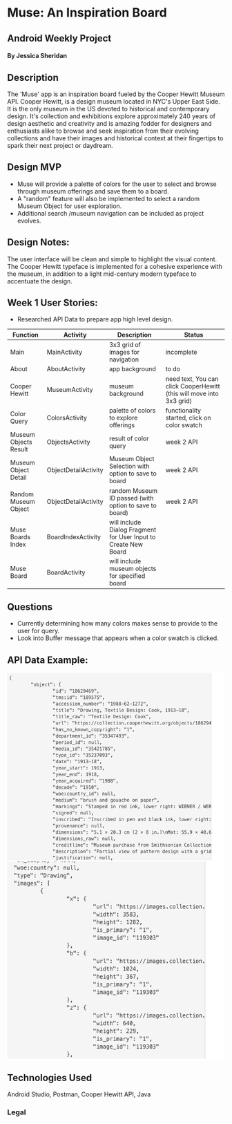 # Muse: An Inspiration Board  
## Android Weekly Project 

#### By Jessica Sheridan 

## Description

The 'Muse' app is an inspiration board fueled by the Cooper Hewitt Museum API. Cooper
Hewitt, is a design museum located in NYC's Upper East Side. It is the only
museum in the US devoted to historical and contemporary design. It's collection
and exhibitions explore approximately 240 years of design aesthetic and creativity
and is amazing fodder for designers and enthusiasts alike to browse and seek inspiration
from their evolving collections and have their images and historical context at their
fingertips to spark their next project or daydream.

## Design MVP
* Muse will provide a palette of colors for the user to select and browse through museum offerings
and save them to a board.
* A "random" feature will also be implemented to select a random Museum Object for user exploration.
* Additional search /museum navigation can be included as project evolves.

## Design Notes:
The user interface will be clean and simple to highlight the visual content. 
The Cooper Hewitt typeface is implemented for a cohesive experience with the museum, in addition
to a light mid-century modern typeface to accentuate the design. 


## Week 1 User Stories: 
* Researched API Data to prepare app high level design.

|Function  | Activity | Description | Status |
| ------------- | ------------- | ----------------- | ------------|
|Main | MainActivity | 3x3 grid of images for navigation | incomplete | 
|About | AboutActivity | app background | to do| 
|Cooper Hewitt | MuseumActivity | museum background | need text, You can click CooperHewitt (this will move into 3x3 grid)|
|Color Query | ColorsActivity | palette of colors to explore offerings| functionality started, click on color swatch  |
|Museum Objects Result | ObjectsActivity | result of color query | week 2 API |
|Museum Object Detail | ObjectDetailActivity | Museum Object Selection with option to save to board | week 2 API |
|Random Museum Object | ObjectDetailActivity | random Museum ID passed (with option to save to board)| week 2 API |
|Muse Boards Index | BoardIndexActivity | will include Dialog Fragment for User Input to Create New Board |  |
|Muse Board | BoardActivity | will  include museum objects for specified board  |  |


## Questions 
* Currently determining how many colors makes sense to provide to the user for query.
* Look into Buffer message that appears when a color swatch is clicked.

## API Data Example:
![Alt text](app/src/main/res/drawable/CH-api.1.png) 
![Alt text](app/src/main/res/drawable/CH-api.2.png) 

## Technologies Used
Android Studio, Postman, Cooper Hewitt API, Java


### Legal


